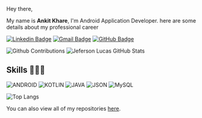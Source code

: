 Hey there,

My name is **Ankit Khare**, I'm Android Application Developer. here are some details about my professional career

<!-- Social Networks -->
<p align="left">
	<!-- Linkedin -->
	<a href=https://www.linkedin.com/in/ankit-khare-08/" target="_black"><img alt="Linkedin Badge" src="https://img.shields.io/badge/-Ankit%20Khare-9644F4?&style=flat&logo=Linkedin&logoColor=white" title="Linkedin Badge" /></a>
	<!-- E-mail -->
	<a href="mailto:khareankit0804@gmail.com" target="_black"><img alt="Gmail Badge" src="https://img.shields.io/badge/-ankit.khare-9644F4?&style=flat&logo=Gmail&logoColor=white%22%20title=%22Gmail%20Badge" /></a>
	<!-- Github -->
	<a href="https://github.com/ankitkhare" target="_black"><img alt="GitHub Badge" src="https://img.shields.io/badge/-ankitkhare-9644F4?fff&style=flat&logo=github&logoColor=white" title="GitHub Badge" /></a>
</p>

<!-- GitHub Stats -->

<img alt="Github Contributions" src="https://github-readme-streak-stats.herokuapp.com/?user=ankitkhare&theme=midnight-purple&hide_border=true" title="Github Contributions"/>

<img alt="Jeferson Lucas GitHub Stats" src="https://github-readme-stats.vercel.app/api?username=ankitkhare&theme=midnight-purple&show_icons=true&hide_border=true" title="Ankit Khare GitHub Stats"/>


<!-- Skills -->

## Skills 👨🏻‍💻

<!-- Languages, libs and frameworks -->

![ANDROID](https://img.shields.io/badge/-ANDROID-000?style=flat&logo=ANDROID&logoColor=9644F4)
![KOTLIN](https://img.shields.io/badge/-KOTLIN-000?style=flat&logo=KOTLIN&logoColor=9644F4)
![JAVA](https://img.shields.io/badge/-JAVA-000?style=flat&logo=JAVA&logoColor=9644F4)
![JSON](https://img.shields.io/badge/-JSON-000?style=flat&logo=json&logoColor=9644F4)
![MySQL](https://img.shields.io/badge/-MySQL-000?style=flat&logoColor=9644F4&logo=mysql)

<img alt="Top Langs" src="https://github-readme-stats.vercel.app/api/top-langs/?username=ankitkhare&layout=compact&theme=midnight-purple&hide_border=true" title="Top Langs"/>


You can also view all of my repositories [here](https://github.com/ankitkhare?tab=repositories&q=&type=source&language=).

